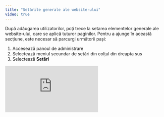 ```yaml
---
title: "Setările generale ale website-ului"
video: true
---
```


După adăugarea utilizatorilor, poți trece la setarea elementelor
generale ale website-ului, care se aplică tuturor paginilor. Pentru a
ajunge în această secțiune, este necesar să parcurgi următorii pași:

1)  Accesează panoul de administrare
2)  Selectează meniul secundar de setări din colțul din dreapta sus
3)  Selectează **Setări**

<div class="aspect-w-16 aspect-h-9">
  <iframe src="https://www.youtube.com/embed/g3Ozb1EGq_A" frameborder="0" allow="accelerometer; autoplay; clipboard-write; encrypted-media; gyroscope; picture-in-picture" allowfullscreen></iframe>
</div>
